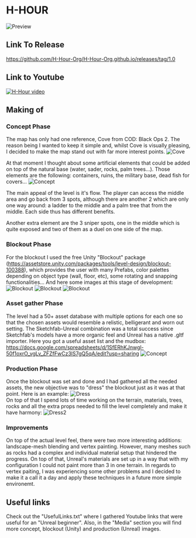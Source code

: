  # H-HOUR 
![Preview](https://github.com/H-Hour-Org/H-Hour-Org.github.io/blob/master/Media/Unreal/HighresScreenshot00033.png?raw=true)

## Link To Release
https://github.com/H-Hour-Org/H-Hour-Org.github.io/releases/tag/1.0

## Link to Youtube 
[![H-Hour video](https://github.com/H-Hour-Org/H-Hour-Org.github.io/blob/master/Media/Unreal/HighresScreenshot00027.png?raw=true)](https://youtu.be/9DEpsvblBMo)

## Making of
### Concept Phase
The map has only had one reference, Cove from COD: Black Ops 2. The reason being I wanted to keep it simple and, whilst Cove is visually pleasing, I decided to make the map stand out with far more interest points. 
![Cove](https://github.com/H-Hour-Org/H-Hour-Org.github.io/blob/master/Media/Concept/Ref.png?raw=true)

At that moment I thought about some artificial elements that could be added on top of the natural base (water, sader, rocks, palm trees...). Those elements are the following: containers, ruins, the military base, dead fish for covers... 
![Concept](https://github.com/H-Hour-Org/H-Hour-Org.github.io/blob/master/Media/Concept/Concept.png)

The main appeal of the level is it's flow. The player can access the middle area and go back from 3 spots, although there are another 2 which are only one way around: a ladder to the middle and a palm tree that from the middle. Each side thus has different benefits. 

Another extra element are the 3 sniper spots, one in the middle which is quite exposed and two of them as a duel on one side of the map.

### Blockout Phase
For the blockout I used the free Unity "Blockout" package (https://assetstore.unity.com/packages/tools/level-design/blockout-100388), which provides the user with many Prefabs, color palettes depending on object type (wall, floor, etc), some rotating and snapping functionalities... 
And here some images at this stage of development:
![Blockout](https://github.com/H-Hour-Org/H-Hour-Org.github.io/blob/master/Media/Unity/Blockout10.PNG)
![Blockout](https://github.com/H-Hour-Org/H-Hour-Org.github.io/blob/master/Media/Unity/Blpckout8.PNG)
![Blockout](https://github.com/H-Hour-Org/H-Hour-Org.github.io/blob/master/Media/Unity/blockout4.PNG)

### Asset gather Phase
The level had a 50+ asset database with multiple options for each one so that the chosen assets would resemble a relistic, belligerant and worn out setting.
The Sketchfab-Unreal combination was a total success since Sketchfab's models have a more organic feel and Unreal has a native .gltf importer.
Here you got a useful asset list and the mudbox:
https://docs.google.com/spreadsheets/d/1SfERhKJnwgl-50f1oxrO_vgLv_ZFZfFwCz3lS7gQ5qA/edit?usp=sharing 
![Concept](https://github.com/H-Hour-Org/H-Hour-Org.github.io/blob/master/Media/Concept/Mudbox.png)

### Production Phase
Once the blockout was set and done and I had gathered all the needed assets, the new objective was to "dress" the blockout just as it was at that point. Here is an example:
![Dress](https://github.com/H-Hour-Org/H-Hour-Org.github.io/blob/master/Media/Unreal/HighresScreenshot00001.png)  
On top of that I spend lots of time working on the terrain, materials, trees, rocks and all the extra props needed to fill the level completely and make it have harmony:
![Dress2](https://github.com/H-Hour-Org/H-Hour-Org.github.io/blob/master/Media/Unreal/HighresScreenshot00017.png)

### Improvements
On top of the actual level feel, there were two more interesting additions: landscape-mesh blending and vertex painting. However, many meshes such as rocks had a complex and individual material setup that hindered the progress. On top of that, Unreal's materials are set up in a way that with my configuration I could not paint more than 3 in one terrain. In regards to vertex paiting, I was experiencing some other problems and I decided to make it a call it a day and apply these techniques in a future more simple environemt. 

## Useful links
Check out the "UsefulLinks.txt" where I gathered Youtube links that were useful for an "Unreal beginner". Also, in the "Media" section you will find more concept, blockout (Unity) and production (Unreal) images.  

